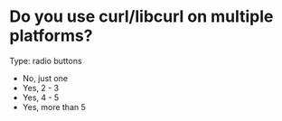 # Do you use curl/libcurl on multiple platforms?

Type: radio buttons

- No, just one
- Yes, 2 - 3
- Yes, 4 - 5
- Yes, more than 5
